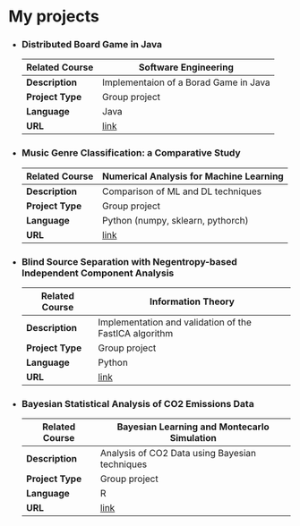 # My projects

- ### Distributed Board Game in Java
    | **Related Course**  | Software Engineering                          |
  | ------------------- | -------------------------------------------------------- |
  | **Description**     | Implementaion of a Borad Game in Java |
  | **Project Type**    | Group project                            |
  | **Language**        | Java                                               |
  | **URL**             | [link](https://github.com/gabricarm/IS23-AM08)     |



- ### Music Genre Classification: a Comparative Study
    | **Related Course**  | Numerical Analysis for Machine Learning                         |
  | ------------------- | -------------------------------------------------------- |
  | **Description**     | Comparison of ML and DL techniques |
  | **Project Type**    | Group project                            |
  | **Language**        | Python (numpy, sklearn, pythorch)                                           |
  | **URL**             | [link](https://github.com/gabricarr/Naml-project)     |


<!--
- ### Dataset augmentation using Diffusion Models
    | **Related Course**  | Software Engineering 2                        |
  | ------------------- | -------------------------------------------------------- |
  | **Description**     | A novel approach for dataset augmentation using Generative AI  |
  | **Project Type**    | Research project                            |
  | **Language**        | Python                                            |
  | **URL**             | Private    |
  -->



- ### Blind Source Separation with Negentropy-based Independent Component Analysis 
    | **Related Course**  | Information Theory                        |
  | ------------------- | -------------------------------------------------------- |
  | **Description**     | Implementation and validation of the FastICA algorithm |
  | **Project Type**    | Group project                            |
  | **Language**        | Python                                            |
  | **URL**             | [link](https://github.com/gabricarr/FastICA-Information-Theory)   |



- ### Bayesian Statistical Analysis of CO2 Emissions Data 
    | **Related Course**  | Bayesian Learning and Montecarlo Simulation                        |
  | ------------------- | -------------------------------------------------------- |
  | **Description**     | Analysis of CO2 Data using Bayesian techniques |
  | **Project Type**    | Group project                            |
  | **Language**        | R                                            |
  | **URL**             | [link](https://github.com/gabricarr/Bayesian-Statistical-Analysis-of-CO2-Emissions-Data)|

  
